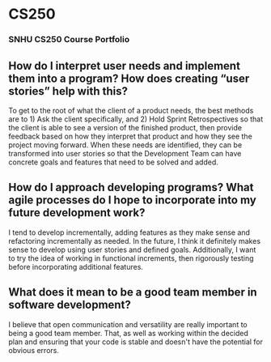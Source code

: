 # CS250
### SNHU CS250 Course Portfolio

## How do I interpret user needs and implement them into a program? How does creating “user stories” help with this?

To get to the root of what the client of a product needs, the best methods are to 1) Ask the client specifically, and 2) Hold Sprint Retrospectives so that the client is able to see a version of the finished product, then provide feedback based on how they interpret that product and how they see the project moving forward. When these needs are identified, they can be transformed into user stories so that the Development Team can have concrete goals and features that need to be solved and added.

## How do I approach developing programs? What agile processes do I hope to incorporate into my future development work?

I tend to develop incrementally, adding features as they make sense and refactoring incrementally as needed. In the future, I think it definitely makes sense to develop using user stories and defined goals. Additionally, I want to try the idea of working in functional increments, then rigorously testing before incorporating additional features.

## What does it mean to be a good team member in software development?

I believe that open communication and versatility are really important to being a good team member. That, as well as working within the decided plan and ensuring that your code is stable and doesn't have the potential for obvious errors.
